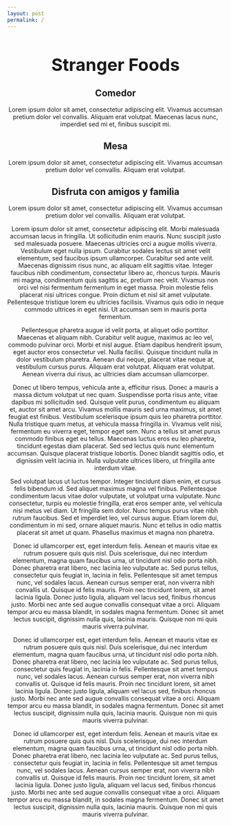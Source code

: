 ```yaml
--- 
layout: post
permalink: /
--- 
```


<div align="center">

<h1 style="font-size: 40px">Stranger Foods</h1>

<div class="carousel-wrapper">
  <span id="item-1"></span>
  <span id="item-2"></span>
  <span id="item-3"></span>


  <div class="carousel-item item-1">
    <h2>Comedor</h2>
    <p>Lorem ipsum dolor sit amet, consectetur adipiscing elit. Vivamus   accumsan pretium dolor vel convallis. Aliquam erat volutpat. Maecenas lacus nunc, imperdiet sed mi et, finibus suscipit mi.</p>
    <a class="arrow arrow-prev" href="#item-3"></a>
    <a class="arrow arrow-next" href="#item-2"></a>
  </div>
  
  <div class="carousel-item item-2">
    <h2>Mesa</h2>
    <p>Lorem ipsum dolor sit amet, consectetur adipiscing elit. Vivamus accumsan pretium dolor vel convallis. Aliquam erat volutpat.</p>
    <a class="arrow arrow-prev" href="#item-1"></a>
    <a class="arrow arrow-next" href="#item-3"></a>
  </div>
  
  <div class="carousel-item item-3">
    <h2>Disfruta con amigos y familia</h2>
    <p>Lorem ipsum dolor sit amet, consectetur adipiscing elit. Vivamus accumsan pretium dolor vel convallis. Aliquam erat volutpat.</p>
    <a class="arrow arrow-prev" href="#item-2"></a>
    <a class="arrow arrow-next" href="#item-1"></a>
  </div>
</div>


<div>
    <p>Lorem ipsum dolor sit amet, consectetur adipiscing elit. Morbi malesuada accumsan lacus in fringilla. Ut sollicitudin enim mauris. Nunc suscipit justo sed malesuada posuere. Maecenas ultricies orci a augue mollis viverra. Vestibulum eget nulla ipsum. Curabitur sodales lectus sit amet velit elementum, sed faucibus ipsum ullamcorper. Curabitur sed ante velit. Maecenas dignissim risus nunc, ac aliquam elit sagittis vitae. Integer faucibus nibh condimentum, consectetur libero ac, rhoncus turpis. Mauris mi magna, condimentum quis sagittis ac, pretium nec velit. Vivamus non orci vel nisi fermentum fermentum in eget massa. Proin molestie felis placerat nisi ultrices congue. Proin dictum et nisl sit amet vulputate. Pellentesque tristique lorem eu ultricies facilisis. Vivamus quis odio in neque commodo ultrices in eget nisi. Ut accumsan sem in mauris porta fermentum.

Pellentesque pharetra augue id velit porta, at aliquet odio porttitor. Maecenas et aliquam nibh. Curabitur velit augue, maximus ac leo vel, commodo pulvinar orci. Morbi et nisl augue. Etiam dapibus hendrerit ipsum, eget auctor eros consectetur vel. Nulla facilisi. Quisque tincidunt nulla in dolor vestibulum pharetra. Aenean dui neque, placerat vitae neque at, vestibulum cursus purus. Aliquam erat volutpat. Aliquam erat volutpat. Aenean viverra dui risus, ac ultricies diam accumsan ullamcorper.

Donec ut libero tempus, vehicula ante a, efficitur risus. Donec a mauris a massa dictum volutpat ut nec quam. Suspendisse porta risus ante, vitae dapibus mi sollicitudin sed. Quisque velit purus, condimentum eu aliquam et, auctor sit amet arcu. Vivamus mollis mauris sed urna maximus, sit amet feugiat est finibus. Vestibulum scelerisque ipsum quis leo pharetra porttitor. Nulla tristique quam metus, at vehicula massa fringilla in. Vivamus velit nisi, fermentum eu viverra eget, tempor eget sem. Nunc a tellus sit amet purus commodo finibus eget eu tellus. Maecenas luctus eros eu leo pharetra, tincidunt egestas diam placerat. Sed sed lectus quis nunc elementum accumsan. Quisque placerat tristique lobortis. Donec blandit sagittis odio, et dignissim velit lacinia in. Nulla vulputate ultrices libero, ut fringilla ante interdum vitae.

Sed volutpat lacus ut luctus tempor. Integer tincidunt diam enim, et cursus felis bibendum id. Sed aliquet maximus magna vel finibus. Pellentesque condimentum lacus vitae dolor vulputate, ut volutpat urna vulputate. Nunc consectetur, turpis eu molestie fringilla, erat eros semper ante, vel vehicula nisi metus vel diam. Ut fringilla sem dolor. Nunc tempus purus vitae nibh rutrum faucibus. Sed et imperdiet leo, vel cursus augue. Etiam lorem dui, condimentum in mi sed, ornare aliquet mauris. Nunc et tellus in odio mattis placerat sit amet ut quam. Phasellus maximus et magna non pharetra.

Donec id ullamcorper est, eget interdum felis. Aenean et mauris vitae ex rutrum posuere quis quis nisl. Duis scelerisque, dui nec interdum elementum, magna quam faucibus urna, ut tincidunt nisl odio porta nibh. Donec pharetra erat libero, nec lacinia leo vulputate ac. Sed purus tellus, consectetur quis feugiat in, lacinia in felis. Pellentesque sit amet tempus nunc, vel sodales lacus. Aenean cursus semper erat, non viverra nibh convallis ut. Quisque id felis mauris. Proin nec tincidunt lorem, sit amet lacinia ligula. Donec justo ligula, aliquam vel lacus sed, finibus rhoncus justo. Morbi nec ante sed augue convallis consequat vitae a orci. Aliquam tempor arcu eu massa blandit, in sodales magna fermentum. Donec sit amet lectus suscipit, dignissim nulla quis, lacinia mauris. Quisque non mi quis mauris viverra pulvinar.

Donec id ullamcorper est, eget interdum felis. Aenean et mauris vitae ex rutrum posuere quis quis nisl. Duis scelerisque, dui nec interdum elementum, magna quam faucibus urna, ut tincidunt nisl odio porta nibh. Donec pharetra erat libero, nec lacinia leo vulputate ac. Sed purus tellus, consectetur quis feugiat in, lacinia in felis. Pellentesque sit amet tempus nunc, vel sodales lacus. Aenean cursus semper erat, non viverra nibh convallis ut. Quisque id felis mauris. Proin nec tincidunt lorem, sit amet lacinia ligula. Donec justo ligula, aliquam vel lacus sed, finibus rhoncus justo. Morbi nec ante sed augue convallis consequat vitae a orci. Aliquam tempor arcu eu massa blandit, in sodales magna fermentum. Donec sit amet lectus suscipit, dignissim nulla quis, lacinia mauris. Quisque non mi quis mauris viverra pulvinar.

Donec id ullamcorper est, eget interdum felis. Aenean et mauris vitae ex rutrum posuere quis quis nisl. Duis scelerisque, dui nec interdum elementum, magna quam faucibus urna, ut tincidunt nisl odio porta nibh. Donec pharetra erat libero, nec lacinia leo vulputate ac. Sed purus tellus, consectetur quis feugiat in, lacinia in felis. Pellentesque sit amet tempus nunc, vel sodales lacus. Aenean cursus semper erat, non viverra nibh convallis ut. Quisque id felis mauris. Proin nec tincidunt lorem, sit amet lacinia ligula. Donec justo ligula, aliquam vel lacus sed, finibus rhoncus justo. Morbi nec ante sed augue convallis consequat vitae a orci. Aliquam tempor arcu eu massa blandit, in sodales magna fermentum. Donec sit amet lectus suscipit, dignissim nulla quis, lacinia mauris. Quisque non mi quis mauris viverra pulvinar.</p>
</div>

</div>
